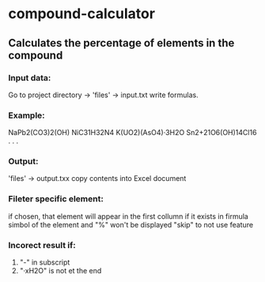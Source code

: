 # compound-calculator
 ## Calculates the percentage of elements in the compound

### Input data:
 Go to project directory -> 'files' -> input.txt write formulas.

### Example:
NaPb2(CO3)2(OH)
NiC31H32N4
K(UO2)(AsO4)·3H2O
Sn2+21O6(OH)14Cl16
.
.
.

### Output:
 'files' -> output.txx
 copy contents into Excel document

### Fileter specific element:
 if chosen, that element will appear in the first collumn if it exists in firmula
 simbol of the element and "%" won't be displayed
 "skip" to not use feature
 
### Incorect result if:
 1. "-" in subscript
 2. "·xH2O" is not et the end
